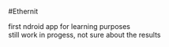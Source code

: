 #Ethernit

first ndroid app for learning purposes <br /> still work in progess, not sure about the results
